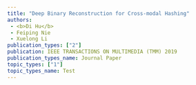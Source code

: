 ```yaml
---  
title: "Deep Binary Reconstruction for Cross-modal Hashing"  
authors:  
 - <b>Di Hu</b>  
 - Feiping Nie  
 - Xuelong Li  
publication_types: ["2"]  
publication: IEEE TRANSACTIONS ON MULTIMEDIA (TMM) 2019   
publication_types_name: Journal Paper  
topic_types: ["1"]
topic_types_name: Test
---  
```

